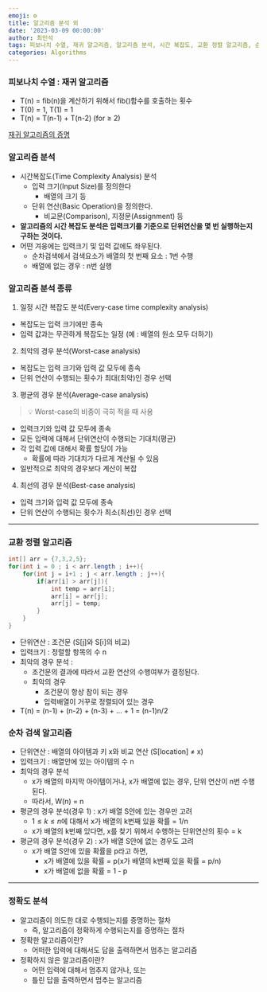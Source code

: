 ```yaml
---
emoji: ⚙️
title: 알고리즘 분석 외
date: '2023-03-09 00:00:00'
author: 최민석
tags: 피보나치 수열, 재귀 알고리즘, 알고리즘 분석, 시간 복잡도, 교환 정렬 알고리즘, 순차 검색 알고리즘, 정확도 분석
categories: Algorithms
---
```

### 피보나치 수열 : 재귀 알고리즘

- T(n) = fib(n)을 계산하기 위해서 fib()함수를 호출하는 횟수
- T(0) = 1, T(1) = 1
- T(n) = T(n-1) + T(n-2) (for ≥ 2)

[재귀 알고리즘의 증명](https://baechu-story.tistory.com/9)

### 알고리즘 분석

- 시간복잡도(Time Complexity Analysis) 분석
  - 입력 크기(Input Size)를 정의한다
    - 배열의 크기 등
  - 단위 연산(Basic Operation)을 정의한다.
    - 비교문(Comparison), 지정문(Assignment) 등
- **알고리즘의 시간 복잡도 분석은 입력크기를 기준으로 단위연산을 몇 번 실행하는지 구하는 것이다.**
- 어떤 겨웅에는 입력크기 및 입력 값에도 좌우된다.
  - 순차검색에서 검색요소가 배열의 첫 번째 요소 : 1번 수행
  - 배열에 없는 경우 : n번 실행

### 알고리즘 분석 종류

1. 일정 시간 복잡도 분석(Every-case time complexity analysis)
  - 복잡도는 입력 크기에만 종속
  - 입력 값과는 무관하게 복잡도는 일정 (예 : 배열의 원소 모두 더하기)
2. 최악의 경우 분석(Worst-case analysis)
  - 복잡도는 입력 크기와 입력 값 모두에 종속
  - 단위 연산이 수행되는 횟수가 최대(최악)인 경우 선택
3. 평균의 경우 분석(Average-case analysis)

>    💡 Worst-case의 비중이 극히 적을 때 사용

  - 입력크기와 입력 값 모두에 종속
  - 모든 입력에 대해서 단위연산이 수행되는 기대치(평균)
  - 각 입력 값에 대해서 확률 할당이 가능
    - 확률에 따라 기대치가 다르게 계산될 수 있음
  - 일반적으로 최악의 경우보다 계산이 복잡
4. 최선의 경우 분석(Best-case analysis)
  - 입력 크기와 입력 값 모두에 종속
  - 단위  연산이 수행되는 횟수가 최소(최선)인 경우 선택

---
### 교환 정렬 알고리즘

```java
int[] arr = {7,3,2,5};
for(int i = 0 ; i < arr.length ; i++){
    for(int j = i+1 ; j < arr.length ; j++){
        if(arr[i] > arr[j]){
            int temp = arr[i];
            arr[i] = arr[j];
            arr[j] = temp;
        }
    }
}
```

- 단위연산 : 조건문 (S[j]와 S[i]의 비교)
- 입력크기 : 정렬할 항목의 수 n
- 최악의 경우 분석 :
  - 조건문의 결과에 따라서 교환 연산의 수행여부가 결정된다.
  - 최악의 경우
    - 조건문이 항상 참이 되는 경우
    - 입력배열이 거꾸로 정렬되어 있는 경우
- T(n) = (n-1) + (n-2) + (n-3) + ... + 1 = (n-1)n/2

### 순차 검색 알고리즘

- 단위연산 : 배열의 아이템과 키 x와 비교 연산 (S[location] ≠ x)
- 입력크기 : 배열안에 있는 아이템의 수 n
- 최악의 경우 분석
  - x가 배열의 마지막 아이템이거나, x가 배열에 없는 경우, 단위 연산이 n번 수행된다.
  - 따라서, W(n) = n
- 평균의 경우 분석(경우 1) : x가 배열 S안에 있는 경우만 고려
  - $1≤k≤n$에 대해서 x가 배열의 k번째 있을 확률 = 1/n
  - x가 배열의 k번째 있다면, x를 찾기 위해서 수행하는 단위연산의 횟수 = k
- 평균의 경우 분석(경우 2) : x가 배열 S안에 없는 경우도 고려
  - x가 배열 S안에 있을 확률을 p라고 하면,
    - x가 배열에 있을 확률 = p(x가 배열의 k번째 있을 확률 = p/n)
    - x가 배열에 없을 확률 = 1 - p

---

### 정확도 분석

- 알고리즘이 의도한 대로 수행되는지를 증명하는 절차
  - 즉, 알고리즘이 정확하게 수행되는지를 증명하는 절차
- 정확한 알고리즘이란?
  - 어떠한 입력에 대해서도 답을 출력하면서 멈추는 알고리즘
- 정확하지 않은 알고리즘이란?
  - 어떤 입력에 대해서 멈추지 않거나, 또는
  - 틀린 답을 출력하면서 멈추는 알고리즘
```toc
```
